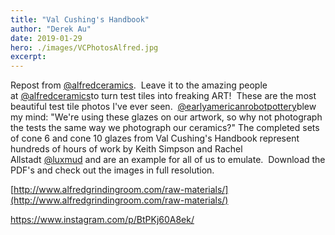 ```yaml
---
title: "Val Cushing's Handbook"
author: "Derek Au"
date: 2019-01-29
hero: ./images/VCPhotosAlfred.jpg
excerpt: 
---
```


Repost from [@alfredceramics](https://www.instagram.com/alfredceramics/).  Leave it to the amazing people at [@alfredceramics](https://www.instagram.com/alfredceramics/)to turn test tiles into freaking ART!  These are the most beautiful test tile photos I've ever seen.  [@earlyamericanrobotpottery](https://www.instagram.com/earlyamericanrobotpottery/)blew my mind: "We're using these glazes on our artwork, so why not photograph the tests the same way we photograph our ceramics?" The completed sets of cone 6 and cone 10 glazes from Val Cushing's Handbook represent hundreds of hours of work by Keith Simpson and Rachel Allstadt [@luxmud](https://www.instagram.com/luxmud/) and are an example for all of us to emulate.  Download the PDF's and check out the images in full resolution.

[http://www.alfredgrindingroom.com/raw-materials/](http://www.alfredgrindingroom.com/raw-materials/)

https://www.instagram.com/p/BtPKj60A8ek/
